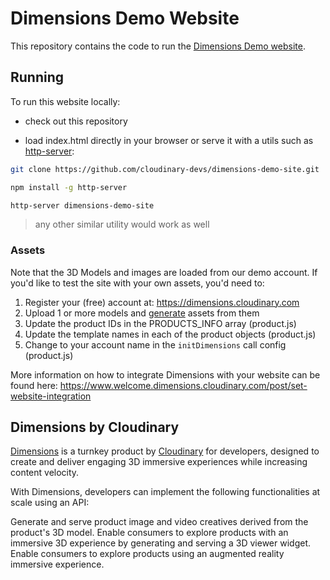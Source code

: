 # Dimensions Demo Website

This repository contains the code to run the [Dimensions Demo website](https://demo.dimensions.cloudinary.com).

## Running

To run this website locally:

- check out this repository

- load index.html directly in your browser or serve it with a utils such as [http-server](https://www.npmjs.com/package/http-server):

```bash 
git clone https://github.com/cloudinary-devs/dimensions-demo-site.git

npm install -g http-server

http-server dimensions-demo-site
```

> any other similar utility would work as well

### Assets

Note that the 3D Models and images are loaded from our demo account. 
If you'd like to test the site with your own assets, you'd need to:

1. Register your (free) account at: https://dimensions.cloudinary.com
2. Upload 1 or more models and [generate](https://www.welcome.dimensions.cloudinary.com/post/generating-artifacts) assets from them
3. Update the product IDs in the PRODUCTS_INFO array (product.js)
4. Update the template names in each of the product objects (product.js)
5. Change to your account name in the `initDimensions` call config (product.js)

More information on how to integrate Dimensions with your website can be found here: https://www.welcome.dimensions.cloudinary.com/post/set-website-integration 

## Dimensions by Cloudinary

[Dimensions](https://dimensions.cloudinary.com) is a turnkey product by [Cloudinary](https://cloudinary.com) for developers, designed to create and deliver engaging 3D immersive experiences while increasing content velocity.

With Dimensions, developers can implement the following functionalities at scale using an API:

Generate and serve product image and video creatives derived from the product's 3D model.
Enable consumers to explore products with an immersive 3D experience by generating and serving a 3D viewer widget.
Enable consumers to explore products using an augmented reality immersive experience.

